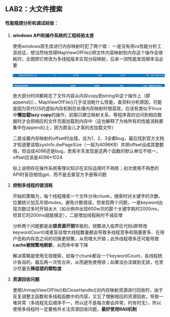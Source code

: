 ## LAB2：大文件搜索

#### 性能瓶颈分析和调试经验：

1. **windows API和操作系统的工程经验太差**

   使用windows原生库进行内存映射时犯了两个错： 一是没有用vs性能分析工具验证，想当然地觉得MapViewOfFile()把文件内容映射到内存这个操作会很耗时，企图把它修改为多线程版本实现分段映射，后来一测性能发现根本没必要

   ![](append.png)

   ![](map.png)

   绝大部分时间都耗在了文件内容从内存copy到string中这个操作上（即append()），MapViewOfFile()几乎没消耗什么性能，查资料分析原因，可能是因为现代OS的虚拟内存机制在处理内存映射时很高效，应该有类似于linux中**懒加载lazy copy**的操作，前期只建立映射关系、等程序真的访问到相应数据时才会把相应的文件页面加载到内存中（这也解释了为啥所有的性能消耗都集中在append()上，因为那会儿才真的去加载文件）

   二是设置内存映射的offset时出错，设为1、2、3全都bug，最后找到官方文档才知道要读取sysInfo.dwPageSize（一般为4096KB）并把offset设成其整数倍，但设成4096还是bug，思索半天发现是这两个函数的默认单位不统一，offset应该是4096*1024

   综上说明存在操作系统等理论知识在实际运用时不熟练；初次使用不熟悉的API时盲目相信gpt、而不是去查官方手册等问题

   

2. **控制多线程的锁消耗**

   开始的策略为，每个线程搜索一个文件分块chunk，搜索时对关键字的次数、位置统计加互斥锁mutex，避免计数错误，但发现两个问题，一是keyword出现次数过多时开销太大（如示例中出现600w次的那个关键字耗时2000ms，但其它的200ms就能搞定），二是增加线程耗时不减反增

   分析两个问题都是由**锁资源开销**导致的，频繁进入临界区代码(即修改keywordCount)或者盲目增大线程数量都会导致多线程竞争和阻塞更多、在用户态和内存态之间的切换更频繁，从而增大开销；此外线程增多还可能导致**cache被频繁地刷新**，从而命中率下降

   解决策略是使用无锁搜索，给每个chunk都设一个keywordCount，各线程统计各自的，最后再一次性合并，从而避免使用锁；如果没办法做到无锁，也至少尽量去**降低锁的颗粒度**



3. **资源回收问题**

   使用UnmapViewOfFile()和CloseHandle()对内存映射资源进行回收时，由于反复调整主函数和多线程函数中的内容，又忘了增删相应的资源回收，导致一堆异常（多线程先后顺序不一，所以还不是每次都会异常，时有时无），所以使用多线程时一定要格外关注资源回收问题，**最好使用RAII机制**



